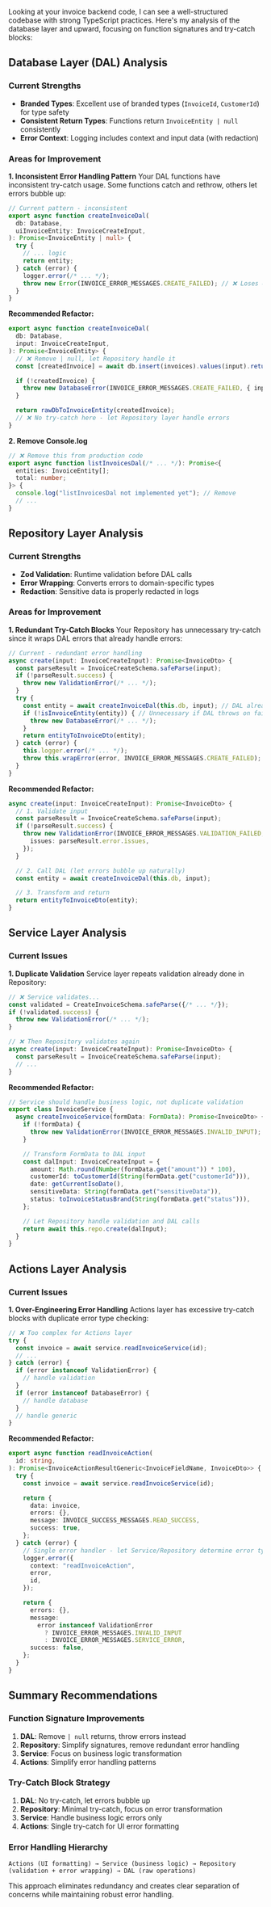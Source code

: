 Looking at your invoice backend code, I can see a well-structured codebase with strong TypeScript practices. Here's my analysis of the database layer and upward, focusing on function signatures and try-catch blocks:

## Database Layer (DAL) Analysis

### Current Strengths

- **Branded Types**: Excellent use of branded types (`InvoiceId`, `CustomerId`) for type safety
- **Consistent Return Types**: Functions return `InvoiceEntity | null` consistently
- **Error Context**: Logging includes context and input data (with redaction)

### Areas for Improvement

**1. Inconsistent Error Handling Pattern**
Your DAL functions have inconsistent try-catch usage. Some functions catch and rethrow, others let errors bubble up:

```typescript
// Current pattern - inconsistent
export async function createInvoiceDal(
  db: Database,
  uiInvoiceEntity: InvoiceCreateInput,
): Promise<InvoiceEntity | null> {
  try {
    // ... logic
    return entity;
  } catch (error) {
    logger.error(/* ... */);
    throw new Error(INVOICE_ERROR_MESSAGES.CREATE_FAILED); // ❌ Loses original error
  }
}
```

**Recommended Refactor:**

```typescript
export async function createInvoiceDal(
  db: Database,
  input: InvoiceCreateInput,
): Promise<InvoiceEntity> {
  // ❌ Remove | null, let Repository handle it
  const [createdInvoice] = await db.insert(invoices).values(input).returning();

  if (!createdInvoice) {
    throw new DatabaseError(INVOICE_ERROR_MESSAGES.CREATE_FAILED, { input });
  }

  return rawDbToInvoiceEntity(createdInvoice);
  // ❌ No try-catch here - let Repository layer handle errors
}
```

**2. Remove Console.log**

```typescript
// ❌ Remove this from production code
export async function listInvoicesDal(/* ... */): Promise<{
  entities: InvoiceEntity[];
  total: number;
}> {
  console.log("listInvoicesDal not implemented yet"); // Remove
  // ...
}
```

## Repository Layer Analysis

### Current Strengths

- **Zod Validation**: Runtime validation before DAL calls
- **Error Wrapping**: Converts errors to domain-specific types
- **Redaction**: Sensitive data is properly redacted in logs

### Areas for Improvement

**1. Redundant Try-Catch Blocks**
Your Repository has unnecessary try-catch since it wraps DAL errors that already handle errors:

```typescript
// Current - redundant error handling
async create(input: InvoiceCreateInput): Promise<InvoiceDto> {
  const parseResult = InvoiceCreateSchema.safeParse(input);
  if (!parseResult.success) {
    throw new ValidationError(/* ... */);
  }
  try {
    const entity = await createInvoiceDal(this.db, input); // DAL already handles errors
    if (!isInvoiceEntity(entity)) { // Unnecessary if DAL throws on failure
      throw new DatabaseError(/* ... */);
    }
    return entityToInvoiceDto(entity);
  } catch (error) {
    this.logger.error(/* ... */);
    throw this.wrapError(error, INVOICE_ERROR_MESSAGES.CREATE_FAILED);
  }
}
```

**Recommended Refactor:**

```typescript
async create(input: InvoiceCreateInput): Promise<InvoiceDto> {
  // 1. Validate input
  const parseResult = InvoiceCreateSchema.safeParse(input);
  if (!parseResult.success) {
    throw new ValidationError(INVOICE_ERROR_MESSAGES.VALIDATION_FAILED, {
      issues: parseResult.error.issues,
    });
  }

  // 2. Call DAL (let errors bubble up naturally)
  const entity = await createInvoiceDal(this.db, input);

  // 3. Transform and return
  return entityToInvoiceDto(entity);
}
```

## Service Layer Analysis

### Current Issues

**1. Duplicate Validation**
Service layer repeats validation already done in Repository:

```typescript
// ❌ Service validates...
const validated = CreateInvoiceSchema.safeParse({/* ... */});
if (!validated.success) {
  throw new ValidationError(/* ... */);
}

// ❌ Then Repository validates again
async create(input: InvoiceCreateInput): Promise<InvoiceDto> {
  const parseResult = InvoiceCreateSchema.safeParse(input);
  // ...
}
```

**Recommended Refactor:**

```typescript
// Service should handle business logic, not duplicate validation
export class InvoiceService {
  async createInvoiceService(formData: FormData): Promise<InvoiceDto> {
    if (!formData) {
      throw new ValidationError(INVOICE_ERROR_MESSAGES.INVALID_INPUT);
    }

    // Transform FormData to DAL input
    const dalInput: InvoiceCreateInput = {
      amount: Math.round(Number(formData.get("amount")) * 100),
      customerId: toCustomerId(String(formData.get("customerId"))),
      date: getCurrentIsoDate(),
      sensitiveData: String(formData.get("sensitiveData")),
      status: toInvoiceStatusBrand(String(formData.get("status"))),
    };

    // Let Repository handle validation and DAL calls
    return await this.repo.create(dalInput);
  }
}
```

## Actions Layer Analysis

### Current Issues

**1. Over-Engineering Error Handling**
Actions layer has excessive try-catch blocks with duplicate error type checking:

```typescript
// ❌ Too complex for Actions layer
try {
  const invoice = await service.readInvoiceService(id);
  // ...
} catch (error) {
  if (error instanceof ValidationError) {
    // handle validation
  }
  if (error instanceof DatabaseError) {
    // handle database
  }
  // handle generic
}
```

**Recommended Refactor:**

```typescript
export async function readInvoiceAction(
  id: string,
): Promise<InvoiceActionResultGeneric<InvoiceFieldName, InvoiceDto>> {
  try {
    const invoice = await service.readInvoiceService(id);

    return {
      data: invoice,
      errors: {},
      message: INVOICE_SUCCESS_MESSAGES.READ_SUCCESS,
      success: true,
    };
  } catch (error) {
    // Single error handler - let Service/Repository determine error types
    logger.error({
      context: "readInvoiceAction",
      error,
      id,
    });

    return {
      errors: {},
      message:
        error instanceof ValidationError
          ? INVOICE_ERROR_MESSAGES.INVALID_INPUT
          : INVOICE_ERROR_MESSAGES.SERVICE_ERROR,
      success: false,
    };
  }
}
```

## Summary Recommendations

### Function Signature Improvements

1. **DAL**: Remove `| null` returns, throw errors instead
2. **Repository**: Simplify signatures, remove redundant error handling
3. **Service**: Focus on business logic transformation
4. **Actions**: Simplify error handling patterns

### Try-Catch Block Strategy

1. **DAL**: No try-catch, let errors bubble up
2. **Repository**: Minimal try-catch, focus on error transformation
3. **Service**: Handle business logic errors only
4. **Actions**: Single try-catch for UI error formatting

### Error Handling Hierarchy

```
Actions (UI formatting) → Service (business logic) → Repository (validation + error wrapping) → DAL (raw operations)
```

This approach eliminates redundancy and creates clear separation of concerns while maintaining robust error handling.
